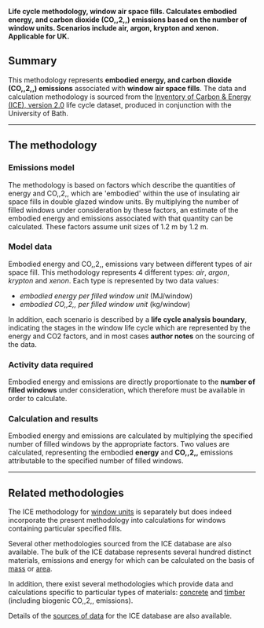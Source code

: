**Life cycle methodology, window air space fills. Calculates embodied
energy, and carbon dioxide (CO,,2,,) emissions based on the number of
window units. Scenarios include air, argon, krypton and xenon.
Applicable for UK.**

## Summary

This methodology represents **embodied energy, and carbon dioxide
(CO,,2,,) emissions** associated with **window air space fills**. The
data and calculation methodology is sourced from the [Inventory of
Carbon & Energy (ICE), version 2.0](http://people.bath.ac.uk/cj219/)
life cycle dataset, produced in conjunction with the University of Bath.

-----

## The methodology

### Emissions model

The methodology is based on factors which describe the quantities of
energy and CO,,2,, which are 'embodied' within the use of insulating air
space fills in double glazed window units. By multiplying the number of
filled windows under consideration by these factors, an estimate of the
embodied energy and emissions associated with that quantity can be
calculated. These factors assume unit sizes of 1.2 m by 1.2 m.

### Model data

Embodied energy and CO,,2,, emissions vary between different types of
air space fill. This methodology represents 4 different types: *air*,
*argon*, *krypton* and *xenon*. Each type is represented by two data
values:

  - *embodied energy per filled window unit* (MJ/window)
  - *embodied CO,,2,, per filled window unit* (kg/window)

In addition, each scenario is described by a **life cycle analysis
boundary**, indicating the stages in the window life cycle which are
represented by the energy and CO2 factors, and in most cases **author
notes** on the sourcing of the data.

### Activity data required

Embodied energy and emissions are directly proportionate to the **number
of filled windows** under consideration, which therefore must be
available in order to calculate.

### Calculation and results

Embodied energy and emissions are calculated by multiplying the
specified number of filled windows by the appropriate factors. Two
values are calculated, representing the embodied **energy** and
**CO,,2,,** emissions attributable to the specified number of filled
windows.

-----

## Related methodologies

The ICE methodology for [window units](ICE_v2_windows) is separately but
does indeed incorporate the present methodology into calculations for
windows containing particular specified fills.

Several other methodologies sourced from the ICE database are also
available. The bulk of the ICE database represents several hundred
distinct materials, emissions and energy for which can be calculated on
the basis of [mass](ICE_v2_by_mass) or [area](ICE_v2_by_area).

In addition, there exist several methodologies which provide data and
calculations specific to particular types of materials:
[concrete](ICE_v2_concrete) and [timber](ICE_v2_timber) (including
biogenic CO,,2,, emissions).

Details of the [sources of data](ICE_v2_references) for the ICE database
are also available.
